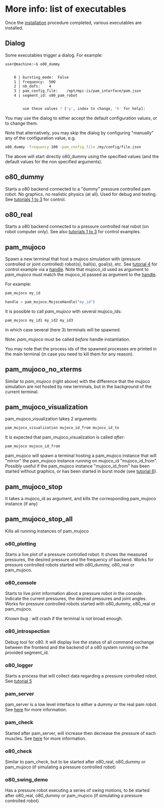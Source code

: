# More info: list of executables

Once the [installation](A1_overview_and_installation.html) procedure completed, various executables are installed.

## Dialog

Some executables trigger a dialog.
For example:

```bash
user@machine:~$ o80_dummy 


	0 | bursting_mode:	False
	1 | frequency:	500
	2 | nb_dofs:	4
	3 | pam_config_file:	/opt/mpi-is/pam_interface/pam.json
	4 | segment_id:	o80_pam_robot


		use these values ? ['y', index to change, 'h' for help]:
```

You may use the dialog to either accept the default configuration values, or to change them.

Note that alternatively, you may skip the dialog by configuring "manually" any of the configuration value, e.g.

```bash
o80_dummy -frequency 100 -pam_config_file /my/config/file.json
```

The above will start directly o80_dummy using the specified values (and the default values for the non specified arguments).

## o80_dummy

Starts a o80 backend connected to a "dummy" pressure controlled pam robot. No graphics, no realistic physics (at all). Used for debug and testing. See [tutorials 1 to 3](B2_tutorial1.html) for control.

## o80_real

Starts a o80 backend connected to a pressure controlled real robot (on robot computer only).
See also [tutorials 1 to 3](B2_tutorial1.html) for control examples.

## pam_mujoco

Spawn a new terminal that host a mujoco simulation with (pressure controlled or joint controlled) robot(s), ball(s), goal(s), etc.
See [tutorial 4](B5_tutorial4.html) for control example via a [handle](C1_handle.html).
Note that mujoco_id used as argument to *pam_mujoco* must match the mujoco_id passed as argument to the [handle](C1_handle.html).

For example:

```bash
pam_mujoco my_id
```

```python
handle = pam_mujoco.MujocoHandle("my_id")
```

It is possible to call *pam_mujoco* with several mujoco_ids:

```bash
pam_mujoco my_id1 my_id2 my_id3
```

in which case several (here 3) terminals will be spawned.

Note: *pam_mujoco* must be called *before* handle instantiation.

You may note that the process ids of the spawned processes are printed in the main terminal (in case you need to kill them for any reason).

## pam_mujoco_no_xterms

Similar to *pam_mujoco* (right above) with the difference that the mujoco simulation are not hosted by new terminals, but in the background of the current terminal.

## pam_mujoco_visualization

pam_mujoco_visualization takes 2 arguments:

```bash
pam_mujoco_visualization mujoco_id_from mujoco_id_to
```

It is expected that pam_mujoco_visualization is called *after*:

```bash
pam_mujoco mujoco_id_from
```

pam_mujoco will spawn a terminal hosting a pam_mujoco instance that will "mirror" the pam_mujoco instance running on mujoco_id "mujoco_id_from". Possibly useful if the pam_mujoco instance "mujoco_id_from" has been started without graphics, or has been started in burst mode (see [tutorial 6](B7_tutorial6.html)).

## pam_mujoco_stop

It takes a mujoco_id as argument, and kills the corresponding pam_mujoco instance (if any)

## pam_mujoco_stop_all

Kills all running instances of pam_mujoco

### o80_plotting

Starts a live plot of a pressure controlled robot. It shows the measured pressures, the desired pressure and the frequency of backend.
Works for pressure controlled robots started with o80_dummy, o80_real or pam_mujoco.

### o80_console

Starts to live print information about a pressure robot in the console. Indicate the current pressures, the desired pressures and joint angles. Works for pressure controlled robots started with o80_dummy, o80_real or pam_mujoco.

*Known bug* : will crash if the terminal is not broad enough.

### o80_introspection

Debug tool for o80. It will display live the status of all command exchange between the frontend and the backend of a o80 system running on the provided segment_id.

### o80_logger

Starts a process that will collect data regarding a pressure controlled robot. See [tutorial 5](B6_tutorial5.html)

### pam_server

pam_server is a low level interface to either a dummy or the real pam robot. See [here](C2_real_robot.html) for more information.

### pam_check

Started after pam_server, will increase then decrease the pressure of each muscles. See [here](C2_real_robot.html) for more information.

### o80_check

Similar to pam_check, but to be started after o80_real, o80_dummy or pam_mujoco (if simulating a pressure controlled robot)

### o80_swing_demo

Has a pressure robot executing a series of swing motions, to be started after o80_real, o80_dummy or pam_mujoco (if simulating a pressure controlled robot)